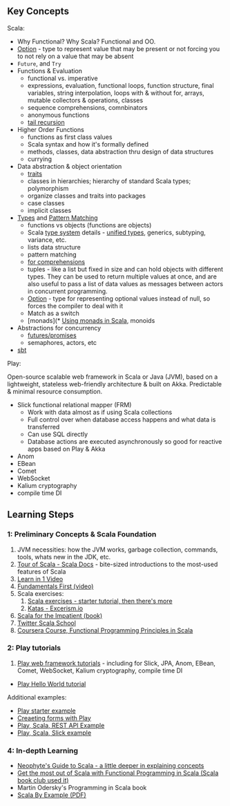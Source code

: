 ## Key Concepts

Scala:

- Why Functional? Why Scala? Functional and OO.
- [Option](http://danielwestheide.com/blog/2012/12/19/the-neophytes-guide-to-scala-part-5-the-option-type.html) - type to represent value that may be present or not forcing you to not rely on a value that may be absent
- `Future`, and `Try`
- Functions & Evaluation
  - functional vs. imperative
  - expressions, evaluation, functional loops, function structure, final variables, string interpolation, loops with & without for, arrays, mutable collectors & operations, classes
  - sequence comprehensions, comnbinators
  - anonymous functions
  - [tail recursion](https://www.scala-exercises.org/scala_tutorial/tail_recursion)
- Higher Order Functions
  - functions as first class values
  - Scala syntax and how it's formally defined
  - methods, classes, data abstraction thru design of data structures
  - currying
- Data abstraction & object orientation
  - [traits](https://docs.scala-lang.org/tour/traits.html)
  - classes in hierarchies; hierarchy of standard Scala types; polymorphism
  - organize classes and traits into packages
  - case classes
  - implicit classes
- [Types](https://docs.scala-lang.org/tour/unified-types.html) and [Pattern Matching](https://docs.scala-lang.org/tour/pattern-matching.html)
  - functions vs objects (functions are objects)
  - Scala [type system](https://docs.scala-lang.org/tour/traits.html) details - [unified types](https://docs.scala-lang.org/tour/traits.html), generics, subtyping, variance, etc.
  - lists data structure
  - pattern matching
  - [for comprehensions](https://docs.scala-lang.org/tour/for-comprehensions.html)
  - tuples - like a list but fixed in size and can hold objects with different types. They can be used to return multiple values at once, and are also useful to pass a list of data values as messages between actors in concurrent programming.
  - [Option](http://danielwestheide.com/blog/2012/12/19/the-neophytes-guide-to-scala-part-5-the-option-type.html) - type for representing optional values instead of null, so forces the compiler to deal with it
  - Match as a switch
  - [monads](* [Using monads in Scala](https://medium.com/@sinisalouc/demystifying-the-monad-in-scala-cc716bb6f534), monoids
- Abstractions for concurrency
  - [futures/promises](README.md#Futures-and-Promises)
  - semaphores, actors, etc
- [sbt](README.md#Using-SBT)

Play:

Open-source scalable web framework in Scala or Java (JVM), based on a lightweight, stateless web-friendly architecture & built on Akka. Predictable & minimal resource consumption.

  - Slick functional relational mapper (FRM)
    - Work with data almost as if using Scala collections
    - Full control over when database access happens and what data is transferred
    - Can use SQL directly
    - Database actions are executed asynchronously so good for reactive apps based on Play & Akka
  - Anom
  - EBean
  - Comet
  - WebSocket
  - Kalium cryptography
  - compile time DI

## Learning Steps

### 1: Preliminary Concepts & Scala Foundation

1. JVM necessities: how the JVM works, garbage collection, commands, tools, whats new in the JDK, etc.
1. [Tour of Scala - Scala Docs](https://docs.scala-lang.org/tour/tour-of-scala.html) - bite-sized introductions to the most-used features of Scala
1. [Learn in 1 Video](https://www.youtube.com/watch?v=DzFt0YkZo8M)
1. [Fundamentals First (video)](https://www.youtube.com/watch?v=ugHsIj60VfQ)
1. Scala exercises:
    1. [Scala exercises - starter tutorial, then there's more](https://www.scala-exercises.org/scala_tutorial/terms_and_types)
    1. [Katas - Excerism.io](hhttp://exercism.io/languages/scala/exercises)
1. [Scala for the Impatient (book)](http://fileadmin.cs.lth.se/scala/scala-impatient.pdf)
1. [Twitter Scala School](https://twitter.github.io/scala_school/)
1. [Coursera Course, Functional Programming Principles in Scala](https://www.coursera.org/learn/progfun1)

### 2: Play tutorials

1. [Play web framework tutorials](https://www.playframework.com/documentation/2.6.x/Tutorials) - including for Slick, JPA, Anom, EBean, Comet, WebSocket, Kalium cryptography, compile time DI
  - [Play Hello World tutorial](https://www.playframework.com/documentation/1.3.0-RC1/firstapp) 

  Additional examples:

  - [Play starter example](https://github.com/playframework/play-scala-starter-example)
  - [Creaeting forms with Play](http://pedrorijo.com/blog/play-forms/#getting-started)
  - [Play, Scala,  REST API Example](https://github.com/playframework/play-scala-rest-api-example)
  - [Play, Scala, Slick example](https://github.com/playframework/play-scala-slick-example)


### 4: In-depth Learning

- [Neophyte's Guide to Scala - a little deeper in explaining concepts](http://danielwestheide.com/scala/neophytes.html)
- [Get the most out of Scala with Functional Programming in Scala (Scala book club used it)](https://www.manning.com/books/functional-programming-in-scala)
- Martin Odersky's Programming in Scala book
- [Scala By Example (PDF)](http://www.scala-lang.org/docu/files/ScalaByExample.pdf)
